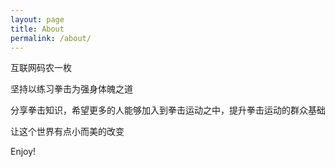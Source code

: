 ```yaml
---
layout: page
title: About
permalink: /about/
---
```


互联网码农一枚

坚持以练习拳击为强身体魄之道

分享拳击知识，希望更多的人能够加入到拳击运动之中，提升拳击运动的群众基础

让这个世界有点小而美的改变

Enjoy!
